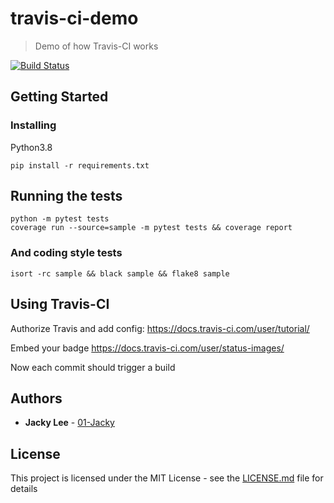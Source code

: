 # travis-ci-demo
> Demo of how Travis-CI works

[![Build Status](https://travis-ci.com/01-Jacky/Travis-CI-Demo.svg?branch=master)](https://travis-ci.com/01-Jacky/Travis-CI-Demo)

## Getting Started
### Installing
Python3.8
```
pip install -r requirements.txt
```

## Running the tests
```
python -m pytest tests
coverage run --source=sample -m pytest tests && coverage report
```

### And coding style tests
```
isort -rc sample && black sample && flake8 sample
```

## Using Travis-CI
Authorize Travis and add config: https://docs.travis-ci.com/user/tutorial/ 

Embed your badge https://docs.travis-ci.com/user/status-images/

Now each commit should trigger a build

## Authors
* **Jacky Lee** - [01-Jacky](https://github.com/01-Jacky)

## License
This project is licensed under the MIT License - see the [LICENSE.md](LICENSE.md) file for details